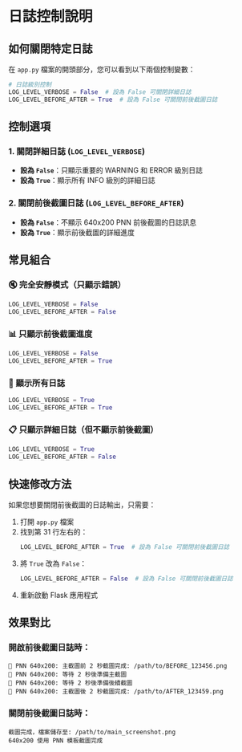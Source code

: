 # 日誌控制說明

## 如何關閉特定日誌

在 `app.py` 檔案的開頭部分，您可以看到以下兩個控制變數：

```python
# 日誌級別控制
LOG_LEVEL_VERBOSE = False  # 設為 False 可關閉詳細日誌
LOG_LEVEL_BEFORE_AFTER = True  # 設為 False 可關閉前後截圖日誌
```

## 控制選項

### 1. 關閉詳細日誌 (`LOG_LEVEL_VERBOSE`)
- **設為 `False`**：只顯示重要的 WARNING 和 ERROR 級別日誌
- **設為 `True`**：顯示所有 INFO 級別的詳細日誌

### 2. 關閉前後截圖日誌 (`LOG_LEVEL_BEFORE_AFTER`)
- **設為 `False`**：不顯示 640x200 PNN 前後截圖的日誌訊息
- **設為 `True`**：顯示前後截圖的詳細進度

## 常見組合

### 🔇 完全安靜模式（只顯示錯誤）
```python
LOG_LEVEL_VERBOSE = False
LOG_LEVEL_BEFORE_AFTER = False
```

### 📊 只顯示前後截圖進度
```python
LOG_LEVEL_VERBOSE = False
LOG_LEVEL_BEFORE_AFTER = True
```

### 📝 顯示所有日誌
```python
LOG_LEVEL_VERBOSE = True
LOG_LEVEL_BEFORE_AFTER = True
```

### 📋 只顯示詳細日誌（但不顯示前後截圖）
```python
LOG_LEVEL_VERBOSE = True
LOG_LEVEL_BEFORE_AFTER = False
```

## 快速修改方法

如果您想要關閉前後截圖的日誌輸出，只需要：

1. 打開 `app.py` 檔案
2. 找到第 31 行左右的：
   ```python
   LOG_LEVEL_BEFORE_AFTER = True  # 設為 False 可關閉前後截圖日誌
   ```
3. 將 `True` 改為 `False`：
   ```python
   LOG_LEVEL_BEFORE_AFTER = False  # 設為 False 可關閉前後截圖日誌
   ```
4. 重新啟動 Flask 應用程式

## 效果對比

### 開啟前後截圖日誌時：
```
📸 PNN 640x200: 主截圖前 2 秒截圖完成: /path/to/BEFORE_123456.png
📸 PNN 640x200: 等待 2 秒後準備主截圖
📸 PNN 640x200: 等待 2 秒後準備後續截圖
📸 PNN 640x200: 主截圖後 2 秒截圖完成: /path/to/AFTER_123459.png
```

### 關閉前後截圖日誌時：
```
截圖完成，檔案儲存至: /path/to/main_screenshot.png
640x200 使用 PNN 模板截圖完成
``` 